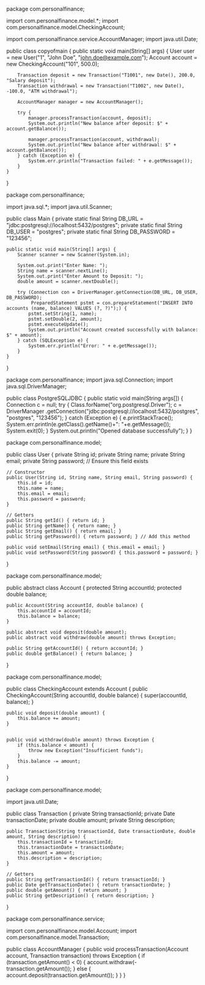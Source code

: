 package com.personalfinance;

import com.personalfinance.model.*;
import com.personalfinance.model.CheckingAccount;

import com.personalfinance.service.AccountManager;
import java.util.Date;

public class copyofmain {
    public static void main(String[] args) {
        User user = new User("1", "John Doe", "john.doe@example.com");
        Account account = new CheckingAccount("101", 500.0);

        Transaction deposit = new Transaction("T1001", new Date(), 200.0, "Salary deposit");
        Transaction withdrawal = new Transaction("T1002", new Date(), -100.0, "ATM withdrawal");

        AccountManager manager = new AccountManager();

        try {
            manager.processTransaction(account, deposit);
            System.out.println("New balance after deposit: $" + account.getBalance());

            manager.processTransaction(account, withdrawal);
            System.out.println("New balance after withdrawal: $" + account.getBalance());
        } catch (Exception e) {
            System.err.println("Transaction failed: " + e.getMessage());
        }
    }
}





package com.personalfinance;

import java.sql.*;
import java.util.Scanner;

public class Main {
    private static final String DB_URL = "jdbc:postgresql://localhost:5432/postgres";
    private static final String DB_USER = "postgres";
    private static final String DB_PASSWORD = "123456";

    public static void main(String[] args) {
        Scanner scanner = new Scanner(System.in);

        System.out.print("Enter Name: ");
        String name = scanner.nextLine();
        System.out.print("Enter Amount to Deposit: ");
        double amount = scanner.nextDouble();

        try (Connection con = DriverManager.getConnection(DB_URL, DB_USER, DB_PASSWORD);
             PreparedStatement pstmt = con.prepareStatement("INSERT INTO accounts (name, balance) VALUES (?, ?)");) {
            pstmt.setString(1, name);
            pstmt.setDouble(2, amount);
            pstmt.executeUpdate();
            System.out.println("Account created successfully with balance: $" + amount);
        } catch (SQLException e) {
            System.err.println("Error: " + e.getMessage());
        }
    }
}


package com.personalfinance;
import java.sql.Connection;
import java.sql.DriverManager;

public class PostgreSQLJDBC {
    public static void main(String args[]) {
        Connection c = null;
        try {
            Class.forName("org.postgresql.Driver");
            c = DriverManager
                    .getConnection("jdbc:postgresql://localhost:5432/postgres",
                            "postgres", "123456");
        } catch (Exception e) {
            e.printStackTrace();
            System.err.println(e.getClass().getName()+": "+e.getMessage());
            System.exit(0);
        }
        System.out.println("Opened database successfully");
    }
}

package com.personalfinance.model;

public class User {
    private String id;
    private String name;
    private String email;
    private String password; // Ensure this field exists

    // Constructor
    public User(String id, String name, String email, String password) {
        this.id = id;
        this.name = name;
        this.email = email;
        this.password = password;
    }

    // Getters
    public String getId() { return id; }
    public String getName() { return name; }
    public String getEmail() { return email; }
    public String getPassword() { return password; } // Add this method

    public void setEmail(String email) { this.email = email; }
    public void setPassword(String password) { this.password = password; }
}


package com.personalfinance.model;

public abstract class Account {
    protected String accountId;
    protected double balance;

    public Account(String accountId, double balance) {
        this.accountId = accountId;
        this.balance = balance;
    }

    public abstract void deposit(double amount);
    public abstract void withdraw(double amount) throws Exception;

    public String getAccountId() { return accountId; }
    public double getBalance() { return balance; }
}

package com.personalfinance.model;

public class CheckingAccount extends Account {
    public CheckingAccount(String accountId, double balance) {
        super(accountId, balance);
    }


    public void deposit(double amount) {
        this.balance += amount;
    }


    public void withdraw(double amount) throws Exception {
        if (this.balance < amount) {
            throw new Exception("Insufficient funds");
        }
        this.balance -= amount;
    }
}


package com.personalfinance.model;

import java.util.Date;

public class Transaction {
    private String transactionId;
    private Date transactionDate;
    private double amount;
    private String description;

    public Transaction(String transactionId, Date transactionDate, double amount, String description) {
        this.transactionId = transactionId;
        this.transactionDate = transactionDate;
        this.amount = amount;
        this.description = description;
    }

    // Getters
    public String getTransactionId() { return transactionId; }
    public Date getTransactionDate() { return transactionDate; }
    public double getAmount() { return amount; }
    public String getDescription() { return description; }
}


package com.personalfinance.service;


import com.personalfinance.model.Account;
import com.personalfinance.model.Transaction;

public class AccountManager {
    public void processTransaction(Account account, Transaction transaction) throws Exception {
        if (transaction.getAmount() < 0) {
            account.withdraw(-transaction.getAmount());
        } else {
            account.deposit(transaction.getAmount());
        }
    }
}

